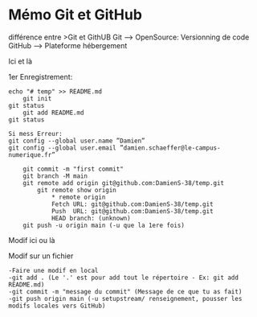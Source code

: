 # Mémo Git et GitHub
différence entre >Git et GithUB
    Git --> OpenSource: Versionning de code
    GitHub --> Plateforme hébergement

Ici et là

1er Enregistrement:

    echo "# temp" >> README.md
        git init
    git status
        git add README.md
    git status
   
    Si mess Erreur:
    git config --global user.name ”Damien”
    git config --global user.email ”damien.schaeffer@le-campus-numerique.fr”
        
        git commit -m "first commit"
        git branch -M main
        git remote add origin git@github.com:DamienS-38/temp.git
            git remote show origin
                * remote origin
                Fetch URL: git@github.com:DamienS-38/temp.git
                Push  URL: git@github.com:DamienS-38/temp.git
                HEAD branch: (unknown)	
        git push -u origin main (-u que la 1ere fois)


Modif ici 
ou là


Modif sur un fichier

    -Faire une modif en local
    -git add . (Le '.' est pour add tout le répertoire - Ex: git add README.md)
    -git commit -m "message du commit" (Message de ce que tu as fait)
    -git push origin main (-u setupstream/ renseignement, pousser les modifs locales vers GitHub)
